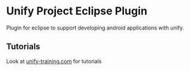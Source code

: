Unify Project Eclipse Plugin
============================

Plugin for eclipse to support developing android applications with unify.

Tutorials
---------

Look at [unify-training.com](http://www.unify-training.com) for tutorials
